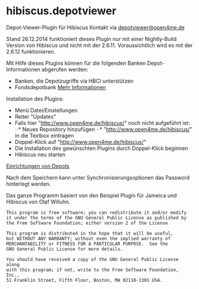 hibiscus.depotviewer
====================

Depot-Viewer-Plugin für Hibiscus
Kontakt via depotviewer@open4me.de

Stand 26.12.2014 funktioniert dieses Plugin nur mit einer Nightly-Build Version von Hibiscus und nicht mit der 2.6.11. Voraussichtlich wird es mit der 2.6.12 funktionieren.

Mit Hilfe dieses Plugins können für die folgenden Banken Depot-Informationen abgerufen werden:
* Banken, die Depotzugriffe via HBCI unterstützen
* Fondsdepotbank
[Mehr Informationen](banken.md)


Installation des Plugins:
* Menü Datei/Einstellungen
* Reiter "Updates"
* Falls hier "http://www.open4me.de/hibiscus/" noch nicht aufgeführt ist:
⋅⋅* Neues Repository hinzufügen
⋅⋅* "http://www.open4me.de/hibiscus/" in die Textbox eintragen
* Doppel-Klick auf "http://www.open4me.de/hibiscus/"
* Die Installation des gewünschten Plugins durch Doppel-Klick beginnen
* Hibiscus neu starten


[Einrichtungen von Depots](banken.md)

Nach dem Speichern kann unter Synchronisierungsoptionen das Password hinterlegt werden.

Das ganze Programm basiert von den Beispiel Plugin für Jameica und Hibiscus von Olaf Willuhn.

    This program is free software; you can redistribute it and/or modify
    it under the terms of the GNU General Public License as published by
    the Free Software Foundation; either version 2 of the License

    This program is distributed in the hope that it will be useful,
    but WITHOUT ANY WARRANTY; without even the implied warranty of
    MERCHANTABILITY or FITNESS FOR A PARTICULAR PURPOSE.  See the
    GNU General Public License for more details.

    You should have received a copy of the GNU General Public License along
    with this program; if not, write to the Free Software Foundation, Inc.,
    51 Franklin Street, Fifth Floor, Boston, MA 02110-1301 USA.
